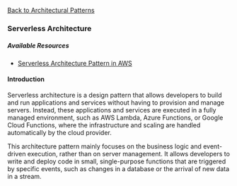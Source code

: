 [Back to Architectural Patterns](../08-architectural-patterns.md)

### Serverless Architecture

##### Available Resources

- [Serverless Architecture Pattern in AWS](https://waswani.medium.com/serverless-architecture-patterns-in-aws-edeab0e46a32)

#### Introduction

Serverless architecture is a design pattern that allows developers to build and run applications and services without having to provision and manage servers. Instead, these applications and services are executed in a fully managed environment, such as AWS Lambda, Azure Functions, or Google Cloud Functions, where the infrastructure and scaling are handled automatically by the cloud provider.

This architecture pattern mainly focuses on the business logic and event-driven execution, rather than on server management. It allows developers to write and deploy code in small, single-purpose functions that are triggered by specific events, such as changes in a database or the arrival of new data in a stream.
